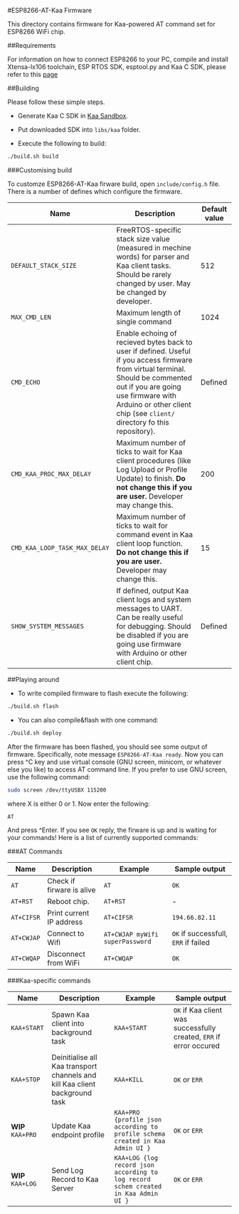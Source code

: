 #ESP8266-AT-Kaa Firmware

This directory contains firmware for Kaa-powered AT command set for ESP8266 WiFi chip.

##Requirements

For information on how to connect ESP8266 to your PC, compile and install Xtensa-lx106 toolchain, ESP RTOS SDK, esptool.py and Kaa C SDK, please refer to this [page](http://docs.kaaproject.org/display/KAA/ESP8266)

##Building

Please follow these simple steps.

* Generate Kaa C SDK in [Kaa Sandbox](http://docs.kaaproject.org/display/KAA/Kaa+Sandbox).
* Put downloaded SDK into `libs/kaa` folder.

* Execute the following to build:
````bash
./build.sh build
````

###Customising build

To customze ESP8266-AT-Kaa firware build, open `include/config.h` file. There is a number of defines which configure the firmware.

| Name | Description | Default value |
|------|-------------|---------------|
| `DEFAULT_STACK_SIZE` | FreeRTOS-specific stack size value (measured in mechine words) for parser and Kaa client tasks. Should be rarely changed by user. May be changed by developer. | 512 |
| `MAX_CMD_LEN` | Maximum length of single command | 1024 |
| `CMD_ECHO` | Enable echoing of recieved bytes back to user if defined. Useful if you access firmware from virtual terminal. Should be commented out if you are going use firmware with Arduino or other client chip (see `client/` directory fo this repository). | Defined |
| `CMD_KAA_PROC_MAX_DELAY` | Maximum number of ticks to wait for Kaa client procedures (like Log Upload or Profile Update) to finish. **Do not change this if you are user.** Developer may change this. | 200 |
| `CMD_KAA_LOOP_TASK_MAX_DELAY` | Maximum number of ticks to wait for command event in Kaa client loop function. **Do not change this if you are user.** Developer may change this. | 15 |
| `SHOW_SYSTEM_MESSAGES` | If defined, output Kaa client logs and system messages to UART. Can be really useful for debugging. Should be disabled if you are going use firmware with Arduino or other client chip. | Defined |

##Playing around

* To write compiled firmware to flash execute the following:
````bash
./build.sh flash
````

* You can also compile&flash with one command:
````bash
./build.sh deploy
````

After the firmware has been flashed, you should see some output of firmware. Specifically, note message `ESP8266-AT-Kaa ready`.
Now you can press ^C key and use virtual console (GNU screen, minicom, or whatever else you like) to access AT command line.
If you prefer to use GNU screen, use the following command:

````bash
sudo screen /dev/ttyUSBX 115200
````
where X is either 0 or 1.
Now enter the following:
````
AT
````
And press ^Enter.
If you see `OK` reply, the firware is up and is waiting for your commands!
Here is a list of currently supported commands:

###AT Commands

|Name| Description | Example |Sample output |
|----| ------------|---------|--------------|
| `AT`  | Check if firware is alive | `AT` | `OK` |
| `AT+RST` | Reboot chip.  | `AT+RST` | - |
| `AT+CIFSR` | Print current IP address | `AT+CIFSR` | `194.66.82.11` |
| `AT+CWJAP` | Connect to Wifi | `AT+CWJAP myWifi superPassword` | `OK` if successfull, `ERR` if failed |
| `AT+CWQAP` | Disconnect from WiFi | `AT+CWQAP` | `OK` |

###Kaa-specific commands

|Name| Description | Example |Sample output |
|----| ------------|---------|--------------|
| `KAA+START` | Spawn Kaa client into background task | `KAA+START` | `OK` if Kaa client was successfully created, `ERR` if error occured |
| `KAA+STOP` | Deinitialise all Kaa transport channels and kill Kaa client background task | `KAA+KILL` | `OK` or `ERR` |
| **WIP** `KAA+PRO` | Update Kaa endpoint profile |`KAA+PRO {profile json according to profile schema created in Kaa Admin UI }`| `OK` or `ERR` |
| **WIP** `KAA+LOG` | Send Log Record to Kaa Server | `KAA+LOG {log record json according to log record schem created in Kaa Admin UI }` | `OK` or `ERR` |



